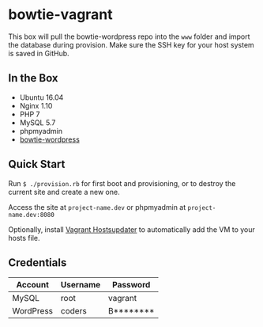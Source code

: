 # bowtie-vagrant

This box will pull the bowtie-wordpress repo into the `www` folder and import the database during provision. Make sure the SSH key for your host system is saved in GitHub.

## In the Box
- Ubuntu 16.04
- Nginx 1.10
- PHP 7
- MySQL 5.7
- phpmyadmin
- [bowtie-wordpress](/theinfiniteagency/bowtie-wordpress)


## Quick Start

Run `$ ./provision.rb` for first boot and provisioning, or to destroy the current site and create a new one.

Access the site at `project-name.dev` or phpmyadmin at `project-name.dev:8080`

Optionally, install [Vagrant Hostsupdater](https://github.com/cogitatio/vagrant-hostsupdater) to automatically add the VM to your hosts file.

## Credentials

Account     | Username  | Password
------------|-----------|---------
MySQL       | root      | vagrant
WordPress   | coders    | B********
